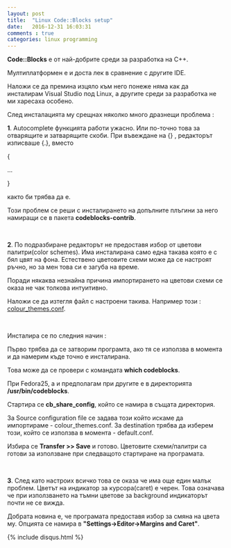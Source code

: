 ```yaml
---
layout: post
title:  "Linux Code::Blocks setup"
date:   2016-12-31 16:03:31
comments : true
categories: linux programming
---
```


**Code::Blocks** e от най-добрите среди за разработка на C++.

Мултиплатформен e и доста лек в сравнение с другите IDE. 

Наложи се да премина изцяло към него понеже няма как да инсталирам Visual Studio под Linux, а другите среди за разработка не ми харесаха особено. 

След инсталацията му срещнах няколко много дразнещи проблема : 


**1**. Autocomplete функцията работи ужасно.
Или по-точно това за отварящите и затварящите скоби.
При въвеждане на {} , редакторът изписваше {.}, 
вместо 

{

...

}

както би трябва да е.

Този проблем се реши с инсталирането на допълните плъгини за него
намиращи се в пакета **codeblocks-contrib**.

&nbsp;

**2**. По подразбиране редакторът не предоставя избор от цветови палитри(color schemes). Има инсталирана само една такава която е с бял цвят на фона. Естествено цветовите схеми може да се настроят ръчно, но за мен това си е загуба на време. 

Поради някаква незнайна причина импортирането на цветови схеми се оказа не чак толкова интуитивно. 

Наложи се да изтегля файл с настроени такива. Например този : [colour_themes.conf](https://gist.github.com/yzhong52/6852140faa233408de67).

&nbsp;

Инсталира се по следния начин : 


Първо трябва да се затворим програмта, ако тя се използва в момента и да намерим къде точно е инсталирана.

Това може да се провери с командата **which codeblocks**. 

При Fedora25, а и предполагам при другите е в директорията **/usr/bin/codeblocks**. 


Стартира се **cb_share_config**, който се намира в същата директория.

За Source configuration file се задава този който искаме да импортираме - 
colour_themes.conf. За destination трябва да изберем този, който се използва в момента - default.conf. 

Избира се **Transfer >> Save** и готово. 
Цветовите схеми/палитри са готови за използване при следващото стартиране на програмата. 

&nbsp;

**3**. След като настроих всичко това се оказа че има още един малък проблем. 
Цветът на индикатор за курсора(caret) е черен. Това означава че при използването на тъмни цветове за background индикаторът почти не се вижда. 

Добрата новина е, че програмата предоставя избор за смяна на цвета му.
Опцията се намира в **"Settings->Editor->Margins and Caret"**.


{% include disqus.html %}
